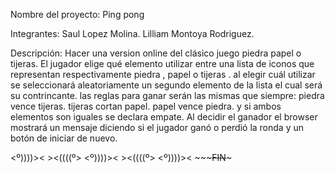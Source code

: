 Nombre del proyecto: Ping pong

Integrantes: 
Saul Lopez Molina.
Lilliam Montoya Rodriguez.

Descripción: 
Hacer una version online del clásico juego piedra papel o tijeras. 
El jugador elige qué elemento utilizar entre una lista de iconos que representan respectivamente piedra , papel  o tijeras .
al elegir cuál utilizar se seleccionará aleatoriamente un segundo elemento de la lista el cual será su contrincante.
las reglas para ganar serán las mismas que siempre:
piedra vence tijeras.
tijeras cortan papel.
papel vence piedra.
y si ambos elementos son iguales se declara empate.
Al decidir el ganador el browser mostrará un mensaje diciendo si el jugador ganó o perdió la ronda y un botón de iniciar de nuevo.

  <º))))><   ><((((º>   <º))))><    ><((((º>
  <º))))><  ~~~~~~~~~~~FIN~~~~~~~~~